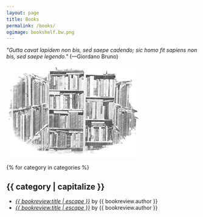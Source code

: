 ```yaml
---
layout: page
title: Books
permalink: /books/
ogimage: bookshelf.bw.png
---
```

<p><i>"Gutta cavat lapidem non bis, sed saepe cadendo; sic homo fit sapiens non bis, sed saepe legendo."</i> (—Giordano Bruno)</p>

<p><img src="/assets/og/bookshelf.bw.png" alt="bookshelf" width="70%" height="70%"></p>

<!--
{% assign categories = "Just Finished,Presently Reading,On Deck,Near Term,Favourites,Miscellany,Books by Family/Friends" | split: "," %}
-->

{% for category in categories %}
<h2>{{ category | capitalize }}</h2>
<ul class="more-space">
<!--
  {% if category == "Miscellany" %}
    {% assign current_date = 'now' | date: '%s' %}
    {% for bookreview in site.book %}
      {% if bookreview.category == "Miscellany" and bookreview.finish_date %}
        {% assign finish_date = bookreview.finish_date | date: '%s' %}
        {% assign days_since = current_date | minus: finish_date | divided_by: 86400 %}
        {% if days_since <= 365 %}
-->
  <li><i><a class="bookreview-link" href="{{ bookreview.url | relative_url }}">{{ bookreview.title | escape }}</a></i> by {{ bookreview.author }}</li>
<!--
        {% endif %}
      {% endif %}
    {% endfor %}
  {% else %}
    {% assign books_in_category = site.book | where: "category", category %}
    {% for bookreview in books_in_category %}
-->
  <li><i><a class="bookreview-link" href="{{ bookreview.url | relative_url }}">{{ bookreview.title | escape }}</a></i> by {{ bookreview.author }}</li>
<!--
    {% endfor %}
  {% endif %}
-->
</ul>
<!--
{% endfor %}
-->